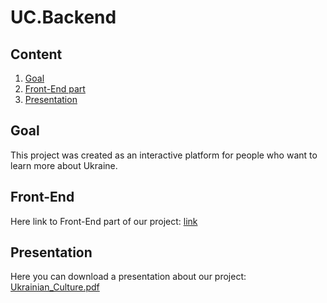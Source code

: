 # UC.Backend

## Content   
1. [Goal](#Goal)
2. [Front-End part](#Front-End)
3. [Presentation](#Presentation)

## Goal
This project was created as an interactive platform for people who want to learn more about Ukraine.

## Front-End
Here link to Front-End part of our project: [link](https://github.com/Ukrainian-Culture/UC.Frontend)
## Presentation
Here you can download a presentation about our project: [Ukrainian_Culture.pdf](https://github.com/Ukrainian-Culture/UC.Backend/files/11886127/presentation_2.1.pdf)

